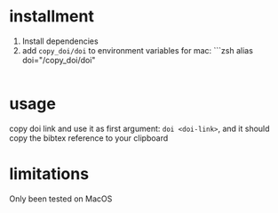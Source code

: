 # installment

1. Install dependencies
2. add `copy_doi/doi` to environment variables
    for mac: ```zsh
        alias doi="<path-to-doi>/copy_doi/doi"  
    ```

# usage

copy doi link and use it as first argument: `doi <doi-link>`, and it should copy the bibtex reference to your clipboard

# limitations

Only been tested on MacOS
